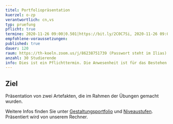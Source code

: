 ```yaml
---
titel: Portfoliopräsentation
kuerzel: o-zp
verantwortlich: cn,vs
typ: pruefung
pflicht: true
termine: 2020-11-26 09:00|0.501|https://bit.ly/2C0C7Si, 2020-11-26 09:00|0.502|https://bit.ly/2WsysGg, 2020-11-26 12:00|0.501|https://bit.ly/2C4t1E1, 2020-11-26 12:00|0.502|https://bit.ly/33dgY3z
empfohlene-voraussetzungen: 
published: true
dauer: 120
raum: https://th-koeln.zoom.us/j/86238751739 (Passwort steht im Ilias)|https://th-koeln.zoom.us/j/86238751739
anzahl: 30 Studierende
info: Dies ist ein Pflichttermin. Die Anwesenheit ist für das Bestehen des Moduls erforderlich. 
---
```


## Ziel 
Präsentation von zwei Artefakten, die im Rahmen der Übungen gemacht wurden. 

Weitere Infos finden Sie unter [Gestaltungsportfolio](../../gestaltungsportfolio/) und [Niveaustufen](../../niveaustufen/). Präsentiert wird von unserem Rechner. 


